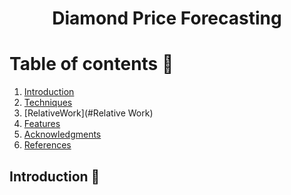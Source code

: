  </a>
<h1 align="center">Diamond Price Forecasting</h3>


<!-- TABLE OF CONTENTS -->
# Table of contents :round_pushpin:
1. [Introduction](#Introduction)
2. [Techniques](#Methodology)
3. [RelativeWork](#Relative Work)
4. [Features](#Features)
5. [Acknowledgments](#Acknowledgments)
6. [References](#References)
<!-- ABOUT THE PROJECT -->

## Introduction <a name="Introduction"></a> :bricks:

<div align="center">
<img src="screenshots/Intro.gif" alt="">
</div>

<div style="text-align:justify">

</div>
